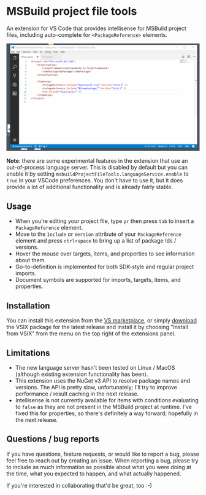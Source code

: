 # MSBuild project file tools

An extension for VS Code that provides intellisense for MSBuild project files, including auto-complete for `<PackageReference>` elements.

![PackageReference completion](docs/images/extension-in-action.gif)

**Note**: there are some experimental features in the extension that use an out-of-process language server. This is disabled by default but you can enable it by setting `msbuildProjectFileTools.languageService.enable` to `true` in your VSCode preferences. You don't have to use it, but it does provide a lot of additional functionality and is already fairly stable.

## Usage

* When you're editing your project file, type `pr` then press `tab` to insert a `PackageReference` element.
* Move to the `Include` or `Version` attribute of your `PackageReference` element and press `ctrl+space` to bring up a list of package Ids / versions.
* Hover the mouse over targets, items, and properties to see information about them.
* Go-to-definition is implemented for both SDK-style and regular project imports.
* Document symbols are supported for imports, targets, items, and properties.

## Installation

You can install this extension from the [VS marketplace](https://marketplace.visualstudio.com/items?itemName=tintoy.msbuild-project-tools), or simply [download](https://github.com/tintoy/msbuild-project-tools-vscode/releases/latest) the VSIX package for the latest release and install it by choosing "Install from VSIX" from the menu on the top right of the extensions panel.

## Limitations

* The new language server hasn't been tested on Linux / MacOS (although existing extension functionality has been).
* This extension uses the NuGet v3 API to resolve package names and versions. The API is pretty slow, unfortunately; I'll try to improve performance / result caching in the next release.
* Intellisense is not currently available for items with conditions evaluating to `false` as they are not present in the MSBuild project at runtime. I've fixed this for properties, so there's definitely a way forward; hopefully in the next release.

## Questions / bug reports

If you have questions, feature requests, or would like to report a bug, please feel free to reach out by creating an issue. When reporting a bug, please try to include as much information as possible about what you were doing at the time, what you expected to happen, and what actually happened.

If you're interested in collaborating that'd be great, too :-)
